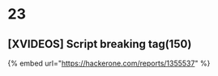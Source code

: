 # 23

## \[XVIDEOS] Script breaking tag(150)

{% embed url="https://hackerone.com/reports/1355537" %}
